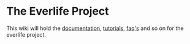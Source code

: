# The Everlife Project

This wiki will hold the [documentation](docs.md), [tutorials](tutorials.md), [faq's](faq.md) and so on for the everlife project.


